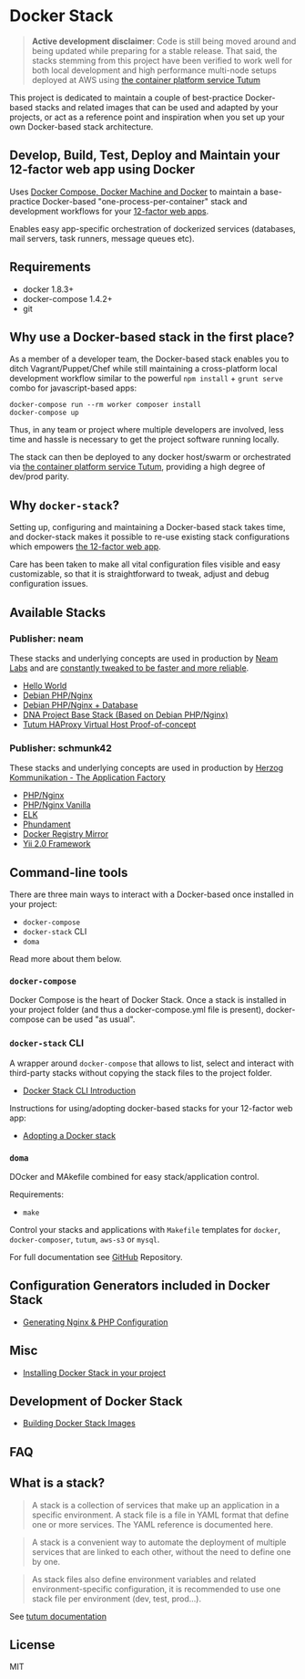 Docker Stack
============

> **Active development disclaimer**: Code is still being moved around and being updated while preparing for a stable release. That said, the stacks stemming from this project have been verified to work well for both local development and high performance multi-node setups deployed at AWS using [the container platform service Tutum](https://tutum.io)

This project is dedicated to maintain a couple of best-practice Docker-based stacks and related images that can be used and adapted by your projects, or act as a reference point and inspiration when you set up your own Docker-based stack architecture.


Develop, Build, Test, Deploy and Maintain your 12-factor web app using Docker
-----------------------------------------------------------------------------

Uses [Docker Compose, Docker Machine and Docker](http://blog.docker.com/2014/12/announcing-docker-machine-swarm-and-compose-for-orchestrating-distributed-apps/) to maintain a base-practice Docker-based "one-process-per-container" stack and development workflows for your [12-factor web apps](http://12factor.net/).

Enables easy app-specific orchestration of dockerized services (databases, mail servers, task runners, message queues etc).


Requirements
------------

 * docker 1.8.3+
 * docker-compose 1.4.2+
 * git


Why use a Docker-based stack in the first place?
-------------------

As a member of a developer team, the Docker-based stack enables you to ditch Vagrant/Puppet/Chef while still maintaining a cross-platform local development workflow similar to the powerful `npm install` + `grunt serve` combo for javascript-based apps:

    docker-compose run --rm worker composer install
    docker-compose up

Thus, in any team or project where multiple developers are involved, less time and hassle is necessary to get the project software running locally.

The stack can then be deployed to any docker host/swarm or orchestrated via [the container platform service Tutum](https://tutum.com), providing a high degree of dev/prod parity.


Why `docker-stack`?
-------------------

Setting up, configuring and maintaining a Docker-based stack takes time, and docker-stack makes it possible to re-use existing stack configurations which empowers [the 12-factor web app](http://12factor.net/). 

Care has been taken to make all vital configuration files visible and easy customizable, so that it is straightforward to tweak, adjust and debug configuration issues.


Available Stacks
----------------

### Publisher: neam

These stacks and underlying concepts are used in production by [Neam Labs](http://neamlabs.com) and are [constantly tweaked to be faster and more reliable](./CHANGELOG.md).

- [Hello World](stacks/neam/hello-world/README.md)
- [Debian PHP/Nginx](stacks/neam/debian-php-nginx/stack/README.md)
- [Debian PHP/Nginx + Database](stacks/neam/debian-php-nginx/stack/README.md)
- [DNA Project Base Stack (Based on Debian PHP/Nginx)](stacks/neam/debian-php-nginx.dna-project-base/stack/README.md)
- [Tutum HAProxy Virtual Host Proof-of-concept](stacks/neam/text-to-flowchart-generators-haproxy-vhost-example/README.md)

### Publisher: schmunk42

These stacks and underlying concepts are used in production by [Herzog Kommunikation - The Application Factory](http://herzogkommunikation.de/)

- [PHP/Nginx](stacks/schmunk42/php-nginx/README.md)
- [PHP/Nginx Vanilla](stacks/schmunk42/php-nginx-vanilla/README.md)
- [ELK](stacks/schmunk42/elk/README.md)
- [Phundament](stacks/schmunk42/phundament/)
- [Docker Registry Mirror](stacks/schmunk42/registry-mirror/)
- [Yii 2.0 Framework](stacks/schmunk42/yii2/README.md)


Command-line tools
------------------

There are three main ways to interact with a Docker-based once installed in your project:
 * `docker-compose` 
 * `docker-stack` CLI 
 * `doma` 

Read more about them below.

### `docker-compose`

Docker Compose is the heart of Docker Stack. Once a stack is installed in your project folder (and thus a docker-compose.yml file is present), docker-compose can be used "as usual".

### `docker-stack` CLI

A wrapper around `docker-compose` that allows to list, select and interact with third-party stacks without copying the stack files to the project folder. 

- [Docker Stack CLI Introduction](docs/10-docker-stack-cli.md)

Instructions for using/adopting docker-based stacks for your 12-factor web app:

- [Adopting a Docker stack](docs/10-stacks-adopting-a-docker-stack.md)

### `doma`

DOcker and MAkefile combined for easy stack/application control.

Requirements:
 * `make`

Control your stacks and applications with `Makefile` templates for `docker`, `docker-composer`, `tutum`, `aws-s3` or `mysql`.

For full documentation see [GitHub](https://github.com/schmunk42/doma) Repository.


Configuration Generators included in Docker Stack
-------------------------------------------------

- [Generating Nginx & PHP Configuration](generators/nginx-php-server-config-generator/README.md)


Misc
----

- [Installing Docker Stack in your project](docs/80-misc-installing-docker-stack-in-your-project.md)


Development of Docker Stack
---------------------------

- [Building Docker Stack Images](docs/71-building-docker-stack-images.md)


FAQ
---

## What is a stack?

> A stack is a collection of services that make up an application in a specific environment. A stack file is a file in YAML format that define one or more services. The YAML reference is documented here.

> A stack is a convenient way to automate the deployment of multiple services that are linked to each other, without the need to define one by one.

> As stack files also define environment variables and related environment-specific configuration, it is recommended to use one stack file per environment (dev, test, prod...).

See [tutum documentation](https://support.tutum.co/support/solutions/articles/5000569899-stacks)


License
-------

MIT
